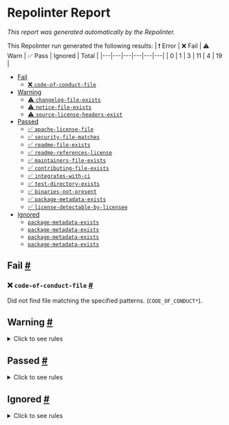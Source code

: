 # Repolinter Report

*This report was generated automatically by the Repolinter.*

This Repolinter run generated the following results:
| ❗  Error | ❌  Fail | ⚠️  Warn | ✅  Pass | Ignored | Total |
|---|---|---|---|---|---|
| 0 | 1 | 3 | 11 | 4 | 19 |

- [Fail](#user-content-fail)
  - [❌ `code-of-conduct-file`](#user-content--code-of-conduct-file)
- [Warning](#user-content-warning)
  - [⚠️ `changelog-file-exists`](#user-content--changelog-file-exists)
  - [⚠️ `notice-file-exists`](#user-content--notice-file-exists)
  - [⚠️ `source-license-headers-exist`](#user-content--source-license-headers-exist)
- [Passed](#user-content-passed)
  - [✅ `apache-license-file`](#user-content--apache-license-file)
  - [✅ `security-file-matches`](#user-content--security-file-matches)
  - [✅ `readme-file-exists`](#user-content--readme-file-exists)
  - [✅ `readme-references-license`](#user-content--readme-references-license)
  - [✅ `maintainers-file-exists`](#user-content--maintainers-file-exists)
  - [✅ `contributing-file-exists`](#user-content--contributing-file-exists)
  - [✅ `integrates-with-ci`](#user-content--integrates-with-ci)
  - [✅ `test-directory-exists`](#user-content--test-directory-exists)
  - [✅ `binaries-not-present`](#user-content--binaries-not-present)
  - [✅ `package-metadata-exists`](#user-content--package-metadata-exists)
  - [✅ `license-detectable-by-licensee`](#user-content--license-detectable-by-licensee)
- [Ignored](#user-content-ignored)
  - [`package-metadata-exists`](#user-content-package-metadata-exists)
  - [`package-metadata-exists`](#user-content-package-metadata-exists)
  - [`package-metadata-exists`](#user-content-package-metadata-exists)
  - [`package-metadata-exists`](#user-content-package-metadata-exists)

## Fail <a href="#user-content-fail" id="fail">#</a>

### ❌ `code-of-conduct-file` <a href="#user-content--code-of-conduct-file" id="-code-of-conduct-file">#</a>

Did not find file matching the specified patterns. (`CODE_OF_CONDUCT*`).


## Warning <a href="#user-content-warning" id="warning">#</a>

<details>
<summary>Click to see rules</summary>

### ⚠️ `changelog-file-exists` <a href="#user-content--changelog-file-exists" id="-changelog-file-exists">#</a>

Did not find a file matching the specified patterns. (`CHANGELOG.md`).

### ⚠️ `notice-file-exists` <a href="#user-content--notice-file-exists" id="-notice-file-exists">#</a>

Did not find a file matching the specified patterns. (`NOTICE*`).

### ⚠️ `source-license-headers-exist` <a href="#user-content--source-license-headers-exist" id="-source-license-headers-exist">#</a>

Below is a list of files or patterns that failed:

- `packages/rest/bin/afj-rest.js`: The first 7 lines do not contain the pattern(s): Copyright, License.
- `jest.config.base.ts`: The first 7 lines do not contain the pattern(s): Copyright, License.
- `jest.config.ts`: The first 7 lines do not contain the pattern(s): Copyright, License.
- `scripts/getPackages.ts`: The first 7 lines do not contain the pattern(s): Copyright, License.
- `packages/push-notifications/jest.config.ts`: The first 7 lines do not contain the pattern(s): Copyright, License.
- `packages/react-hooks/jest.config.ts`: The first 7 lines do not contain the pattern(s): Copyright, License.
- `packages/redux-store/jest.config.ts`: The first 7 lines do not contain the pattern(s): Copyright, License.
- `packages/rest/jest.config.ts`: The first 7 lines do not contain the pattern(s): Copyright, License.
- `packages/push-notifications/samples/sample.ts`: The first 7 lines do not contain the pattern(s): Copyright, License.
- `packages/push-notifications/src/index.ts`: The first 7 lines do not contain the pattern(s): Copyright, License.
- `packages/push-notifications/tests/pushNotificationsApnsService.test.ts`: The first 7 lines do not contain the pattern(s): Copyright, License.
- `packages/push-notifications/tests/pushNotificationsFcmService.test.ts`: The first 7 lines do not contain the pattern(s): Copyright, License.
- `packages/react-hooks/src/index.ts`: The first 7 lines do not contain the pattern(s): Copyright, License.
- `packages/react-hooks/src/recordUtils.ts`: The first 7 lines do not contain the pattern(s): Copyright, License.
- `packages/react-hooks/tests/index.test.ts`: The first 7 lines do not contain the pattern(s): Copyright, License.
- `packages/redux-store/src/index.ts`: The first 7 lines do not contain the pattern(s): Copyright, License.
- `packages/redux-store/src/recordListener.ts`: The first 7 lines do not contain the pattern(s): Copyright, License.
- `packages/redux-store/src/store.ts`: The first 7 lines do not contain the pattern(s): Copyright, License.
- `packages/redux-store/src/types.ts`: The first 7 lines do not contain the pattern(s): Copyright, License.
- `packages/redux-store/src/utils.ts`: The first 7 lines do not contain the pattern(s): Copyright, License.
- `packages/redux-store/tests/index.test.ts`: The first 7 lines do not contain the pattern(s): Copyright, License.
- `packages/rest/samples/sample.ts`: The first 7 lines do not contain the pattern(s): Copyright, License.
- `packages/rest/samples/sampleWithApp.ts`: The first 7 lines do not contain the pattern(s): Copyright, License.
- `packages/rest/src/cli.ts`: The first 7 lines do not contain the pattern(s): Copyright, License.
- `packages/rest/src/cliAgent.ts`: The first 7 lines do not contain the pattern(s): Copyright, License.
- `packages/rest/src/index.ts`: The first 7 lines do not contain the pattern(s): Copyright, License.
- `packages/rest/src/server.ts`: The first 7 lines do not contain the pattern(s): Copyright, License.
- `packages/rest/tests/agent.test.ts`: The first 7 lines do not contain the pattern(s): Copyright, License.
- `packages/rest/tests/basicMessage.test.ts`: The first 7 lines do not contain the pattern(s): Copyright, License.
- `packages/rest/tests/connection.test.ts`: The first 7 lines do not contain the pattern(s): Copyright, License.
- `packages/rest/tests/credential.test.ts`: The first 7 lines do not contain the pattern(s): Copyright, License.
- `packages/rest/tests/credentialDefinition.test.ts`: The first 7 lines do not contain the pattern(s): Copyright, License.
- `packages/rest/tests/proof.test.ts`: The first 7 lines do not contain the pattern(s): Copyright, License.
- `packages/rest/tests/schema.test.ts`: The first 7 lines do not contain the pattern(s): Copyright, License.
- `packages/rest/tests/webhook.test.ts`: The first 7 lines do not contain the pattern(s): Copyright, License.
- `packages/push-notifications/src/handlers/index.ts`: The first 7 lines do not contain the pattern(s): Copyright, License.
- `packages/push-notifications/src/messages/index.ts`: The first 7 lines do not contain the pattern(s): Copyright, License.
- `packages/push-notifications/src/modules/index.ts`: The first 7 lines do not contain the pattern(s): Copyright, License.
- `packages/push-notifications/src/services/index.ts`: The first 7 lines do not contain the pattern(s): Copyright, License.
- `packages/push-notifications/tests/utils/agent.ts`: The first 7 lines do not contain the pattern(s): Copyright, License.
- `packages/redux-store/src/slices/agent.ts`: The first 7 lines do not contain the pattern(s): Copyright, License.
- `packages/redux-store/src/slices/index.ts`: The first 7 lines do not contain the pattern(s): Copyright, License.
- `packages/rest/samples/utils/GreetingController.ts`: The first 7 lines do not contain the pattern(s): Copyright, License.
- `packages/rest/src/events/BasicMessageEvents.ts`: The first 7 lines do not contain the pattern(s): Copyright, License.
- `packages/rest/src/events/ConnectionEvents.ts`: The first 7 lines do not contain the pattern(s): Copyright, License.
- `packages/rest/src/events/CredentialEvents.ts`: The first 7 lines do not contain the pattern(s): Copyright, License.
- `packages/rest/src/events/ProofEvents.ts`: The first 7 lines do not contain the pattern(s): Copyright, License.
- `packages/rest/src/events/WebhookEvent.ts`: The first 7 lines do not contain the pattern(s): Copyright, License.
- `packages/rest/src/schemas/AcceptCredentialProposalRequest.ts`: The first 7 lines do not contain the pattern(s): Copyright, License.
- `packages/rest/src/schemas/AcceptProofProposalRequest.ts`: The first 7 lines do not contain the pattern(s): Copyright, License.
- `packages/rest/src/schemas/BasicMessageRequest.ts`: The first 7 lines do not contain the pattern(s): Copyright, License.
- `packages/rest/src/schemas/CredentialDefinitionRequest.ts`: The first 7 lines do not contain the pattern(s): Copyright, License.
- `packages/rest/src/schemas/CredentialOfferRequest.ts`: The first 7 lines do not contain the pattern(s): Copyright, License.
- `packages/rest/src/schemas/CredentialOfferTemplate.ts`: The first 7 lines do not contain the pattern(s): Copyright, License.
- `packages/rest/src/schemas/CredentialProposalRequest.ts`: The first 7 lines do not contain the pattern(s): Copyright, License.
- `packages/rest/src/schemas/InvitationConfigRequest.ts`: The first 7 lines do not contain the pattern(s): Copyright, License.
- `packages/rest/src/schemas/InvitationRequest.ts`: The first 7 lines do not contain the pattern(s): Copyright, License.
- `packages/rest/src/schemas/PresentationProofRequest.ts`: The first 7 lines do not contain the pattern(s): Copyright, License.
- `packages/rest/src/schemas/ProofPresentationRequest.ts`: The first 7 lines do not contain the pattern(s): Copyright, License.
- `packages/rest/src/schemas/ProofProposalRequest.ts`: The first 7 lines do not contain the pattern(s): Copyright, License.
- `packages/rest/src/schemas/ProofRequestTemplate.ts`: The first 7 lines do not contain the pattern(s): Copyright, License.
- `packages/rest/src/schemas/ReceiveInvitationByUrlRequest.ts`: The first 7 lines do not contain the pattern(s): Copyright, License.
- `packages/rest/src/schemas/ReceiveInvitationRequest.ts`: The first 7 lines do not contain the pattern(s): Copyright, License.
- `packages/rest/src/schemas/SchemaRequest.ts`: The first 7 lines do not contain the pattern(s): Copyright, License.
- `packages/rest/src/utils/ProofRequest.ts`: The first 7 lines do not contain the pattern(s): Copyright, License.
- `packages/rest/src/utils/ServerConfig.ts`: The first 7 lines do not contain the pattern(s): Copyright, License.
- `packages/rest/src/utils/TsyringeAdapter.ts`: The first 7 lines do not contain the pattern(s): Copyright, License.
- `packages/rest/src/utils/logger.ts`: The first 7 lines do not contain the pattern(s): Copyright, License.
- `packages/rest/tests/utils/agent.ts`: The first 7 lines do not contain the pattern(s): Copyright, License.
- `packages/rest/tests/utils/helpers.ts`: The first 7 lines do not contain the pattern(s): Copyright, License.
- `packages/rest/tests/utils/util.ts`: The first 7 lines do not contain the pattern(s): Copyright, License.
- `packages/rest/tests/utils/webhook.ts`: The first 7 lines do not contain the pattern(s): Copyright, License.
- `packages/push-notifications/src/handlers/apns/PushNotificationsApnsDeviceInfoHandler.ts`: The first 7 lines do not contain the pattern(s): Copyright, License.
- `packages/push-notifications/src/handlers/apns/PushNotificationsApnsGetDeviceInfoHandler.ts`: The first 7 lines do not contain the pattern(s): Copyright, License.
- `packages/push-notifications/src/handlers/apns/PushNotificationsApnsSetDeviceInfoHandler.ts`: The first 7 lines do not contain the pattern(s): Copyright, License.
- `packages/push-notifications/src/handlers/apns/index.ts`: The first 7 lines do not contain the pattern(s): Copyright, License.
- `packages/push-notifications/src/handlers/fcm/PushNotificationsFcmDeviceInfoHandler.ts`: The first 7 lines do not contain the pattern(s): Copyright, License.
- `packages/push-notifications/src/handlers/fcm/PushNotificationsFcmGetDeviceInfoHandler.ts`: The first 7 lines do not contain the pattern(s): Copyright, License.
- `packages/push-notifications/src/handlers/fcm/PushNotificationsFcmSetDeviceInfoHandler.ts`: The first 7 lines do not contain the pattern(s): Copyright, License.
- `packages/push-notifications/src/handlers/fcm/index.ts`: The first 7 lines do not contain the pattern(s): Copyright, License.
- `packages/push-notifications/src/messages/apns/PushNotificationsApnsDeviceInfoMessage.ts`: The first 7 lines do not contain the pattern(s): Copyright, License.
- `packages/push-notifications/src/messages/apns/PushNotificationsApnsGetDeviceInfoMessage.ts`: The first 7 lines do not contain the pattern(s): Copyright, License.
- `packages/push-notifications/src/messages/apns/PushNotificationsApnsSetDeviceInfoMessage.ts`: The first 7 lines do not contain the pattern(s): Copyright, License.
- `packages/push-notifications/src/messages/apns/index.ts`: The first 7 lines do not contain the pattern(s): Copyright, License.
- `packages/push-notifications/src/messages/fcm/PushNotificationsFcmDeviceInfoMessage.ts`: The first 7 lines do not contain the pattern(s): Copyright, License.
- `packages/push-notifications/src/messages/fcm/PushNotificationsFcmGetDeviceInfoMessage.ts`: The first 7 lines do not contain the pattern(s): Copyright, License.
- `packages/push-notifications/src/messages/fcm/PushNotificationsFcmSetDeviceInfoMessage.ts`: The first 7 lines do not contain the pattern(s): Copyright, License.
- `packages/push-notifications/src/messages/fcm/index.ts`: The first 7 lines do not contain the pattern(s): Copyright, License.
- `packages/push-notifications/src/modules/apns/PushNotificationsApnsModule.ts`: The first 7 lines do not contain the pattern(s): Copyright, License.
- `packages/push-notifications/src/modules/apns/index.ts`: The first 7 lines do not contain the pattern(s): Copyright, License.
- `packages/push-notifications/src/modules/fcm/PushNotificationsFcmModule.ts`: The first 7 lines do not contain the pattern(s): Copyright, License.
- `packages/push-notifications/src/modules/fcm/index.ts`: The first 7 lines do not contain the pattern(s): Copyright, License.
- `packages/push-notifications/src/services/apns/ApnsDeviceInfo.ts`: The first 7 lines do not contain the pattern(s): Copyright, License.
- `packages/push-notifications/src/services/apns/PushNotificationsApnsService.ts`: The first 7 lines do not contain the pattern(s): Copyright, License.
- `packages/push-notifications/src/services/apns/index.ts`: The first 7 lines do not contain the pattern(s): Copyright, License.
- `packages/push-notifications/src/services/fcm/FcmDeviceInfo.ts`: The first 7 lines do not contain the pattern(s): Copyright, License.
- `packages/push-notifications/src/services/fcm/PushNotificationsFcmService.ts`: The first 7 lines do not contain the pattern(s): Copyright, License.
- `packages/push-notifications/src/services/fcm/index.ts`: The first 7 lines do not contain the pattern(s): Copyright, License.
- `packages/redux-store/src/slices/connections/connectionsSelectors.ts`: The first 7 lines do not contain the pattern(s): Copyright, License.
- `packages/redux-store/src/slices/connections/connectionsSlice.ts`: The first 7 lines do not contain the pattern(s): Copyright, License.
- `packages/redux-store/src/slices/connections/connectionsThunks.ts`: The first 7 lines do not contain the pattern(s): Copyright, License.
- `packages/redux-store/src/slices/connections/index.ts`: The first 7 lines do not contain the pattern(s): Copyright, License.
- `packages/redux-store/src/slices/credentials/credentialsSelectors.ts`: The first 7 lines do not contain the pattern(s): Copyright, License.
- `packages/redux-store/src/slices/credentials/credentialsSlice.ts`: The first 7 lines do not contain the pattern(s): Copyright, License.
- `packages/redux-store/src/slices/credentials/credentialsThunks.ts`: The first 7 lines do not contain the pattern(s): Copyright, License.
- `packages/redux-store/src/slices/credentials/index.ts`: The first 7 lines do not contain the pattern(s): Copyright, License.
- `packages/redux-store/src/slices/mediation/index.ts`: The first 7 lines do not contain the pattern(s): Copyright, License.
- `packages/redux-store/src/slices/mediation/mediationSelectors.ts`: The first 7 lines do not contain the pattern(s): Copyright, License.
- `packages/redux-store/src/slices/mediation/mediationSlice.ts`: The first 7 lines do not contain the pattern(s): Copyright, License.
- `packages/redux-store/src/slices/mediation/mediationThunks.ts`: The first 7 lines do not contain the pattern(s): Copyright, License.
- `packages/redux-store/src/slices/proofs/index.ts`: The first 7 lines do not contain the pattern(s): Copyright, License.
- `packages/redux-store/src/slices/proofs/proofsSelectors.ts`: The first 7 lines do not contain the pattern(s): Copyright, License.
- `packages/redux-store/src/slices/proofs/proofsSlice.ts`: The first 7 lines do not contain the pattern(s): Copyright, License.
- `packages/redux-store/src/slices/proofs/proofsThunks.ts`: The first 7 lines do not contain the pattern(s): Copyright, License.
- `packages/rest/src/controllers/agent/AgentController.ts`: The first 7 lines do not contain the pattern(s): Copyright, License.
- `packages/rest/src/controllers/basic-messages/BasicMessageController.ts`: The first 7 lines do not contain the pattern(s): Copyright, License.
- `packages/rest/src/controllers/connections/ConnectionController.ts`: The first 7 lines do not contain the pattern(s): Copyright, License.
- `packages/rest/src/controllers/credentials/CredentialController.ts`: The first 7 lines do not contain the pattern(s): Copyright, License.
- `packages/rest/src/controllers/credentials/CredentialDefinitionController.ts`: The first 7 lines do not contain the pattern(s): Copyright, License.
- `packages/rest/src/controllers/credentials/SchemaController.ts`: The first 7 lines do not contain the pattern(s): Copyright, License.
- `packages/rest/src/controllers/proofs/ProofController.ts`: The first 7 lines do not contain the pattern(s): Copyright, License.

</details>

## Passed <a href="#user-content-passed" id="passed">#</a>

<details>
<summary>Click to see rules</summary>

### ✅ `apache-license-file` <a href="#user-content--apache-license-file" id="-apache-license-file">#</a>

Contains Apache License.*Version 2.0 (`LICENSE`).

### ✅ `security-file-matches` <a href="#user-content--security-file-matches" id="-security-file-matches">#</a>

Contains https://wiki.hyperledger.org/display/.*(SEC|HYP)/Defect[.+]Response (`SECURITY.md`).

### ✅ `readme-file-exists` <a href="#user-content--readme-file-exists" id="-readme-file-exists">#</a>

Found file (`README.md`).

### ✅ `readme-references-license` <a href="#user-content--readme-references-license" id="-readme-references-license">#</a>

Contains license (`README.md`).

### ✅ `maintainers-file-exists` <a href="#user-content--maintainers-file-exists" id="-maintainers-file-exists">#</a>

Found file (`MAINTAINERS.md`).

### ✅ `contributing-file-exists` <a href="#user-content--contributing-file-exists" id="-contributing-file-exists">#</a>

Found file (`CONTRIBUTING.md`).

### ✅ `integrates-with-ci` <a href="#user-content--integrates-with-ci" id="-integrates-with-ci">#</a>

Found file (`.github/workflows/codeql-analysis.yml`).

### ✅ `test-directory-exists` <a href="#user-content--test-directory-exists" id="-test-directory-exists">#</a>

Found file (`packages/push-notifications/tests`).

### ✅ `binaries-not-present` <a href="#user-content--binaries-not-present" id="-binaries-not-present">#</a>

Excluded file type doesn't exist. (`**/*.exe,**/*.dll,!**/node_modules/**`).

### ✅ `package-metadata-exists` <a href="#user-content--package-metadata-exists" id="-package-metadata-exists">#</a>

Found file (`package.json`).

### ✅ `license-detectable-by-licensee` <a href="#user-content--license-detectable-by-licensee" id="-license-detectable-by-licensee">#</a>

Licensee identified the license for project: Apache-2.0.

</details>

## Ignored <a href="#user-content-ignored" id="ignored">#</a>

<details>
<summary>Click to see rules</summary>

### `package-metadata-exists` <a href="#user-content-package-metadata-exists" id="package-metadata-exists">#</a>

This rule was ignored for the following reason: ignored due to unsatisfied condition(s): "language=go"

### `package-metadata-exists` <a href="#user-content-package-metadata-exists" id="package-metadata-exists">#</a>

This rule was ignored for the following reason: ignored due to unsatisfied condition(s): "language=ruby"

### `package-metadata-exists` <a href="#user-content-package-metadata-exists" id="package-metadata-exists">#</a>

This rule was ignored for the following reason: ignored due to unsatisfied condition(s): "language=java"

### `package-metadata-exists` <a href="#user-content-package-metadata-exists" id="package-metadata-exists">#</a>

This rule was ignored for the following reason: ignored due to unsatisfied condition(s): "language=python"

</details>

